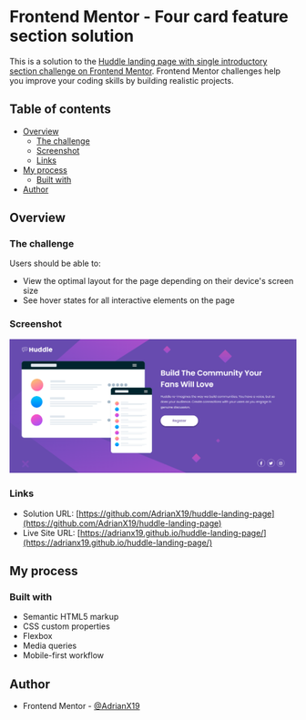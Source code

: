 # Frontend Mentor - Four card feature section solution

This is a solution to the [Huddle landing page with single introductory section challenge on Frontend Mentor](https://www.frontendmentor.io/challenges/huddle-landing-page-with-a-single-introductory-section-B_2Wvxgi0). Frontend Mentor challenges help you improve your coding skills by building realistic projects. 

## Table of contents

- [Overview](#overview)
  - [The challenge](#the-challenge)
  - [Screenshot](#screenshot)
  - [Links](#links)
- [My process](#my-process)
  - [Built with](#built-with)
- [Author](#author)

## Overview

### The challenge

Users should be able to:

- View the optimal layout for the page depending on their device's screen size
- See hover states for all interactive elements on the page

### Screenshot
![Final result on desktop](./final-result/desktop-final.PNG)

### Links

- Solution URL: [https://github.com/AdrianX19/huddle-landing-page](https://github.com/AdrianX19/huddle-landing-page)
- Live Site URL: [https://adrianx19.github.io/huddle-landing-page/](https://adrianx19.github.io/huddle-landing-page/)

## My process

### Built with

- Semantic HTML5 markup
- CSS custom properties
- Flexbox
- Media queries
- Mobile-first workflow

## Author

- Frontend Mentor - [@AdrianX19](https://www.frontendmentor.io/profile/AdrianX19)